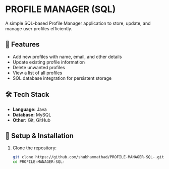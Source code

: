 # PROFILE MANAGER (SQL)

A simple SQL-based Profile Manager application to store, update, and manage user profiles efficiently.

## 📌 Features
- Add new profiles with name, email, and other details
- Update existing profile information
- Delete unwanted profiles
- View a list of all profiles
- SQL database integration for persistent storage

## 🛠️ Tech Stack
- **Language:** Java
- **Database:** MySQL
- **Other:** Git, GitHub

## 🚀 Setup & Installation
1. Clone the repository:
   ```bash
   git clone https://github.com/shubhammathad/PROFILE-MANAGER-SQL-.git
   cd PROFILE-MANAGER-SQL-
